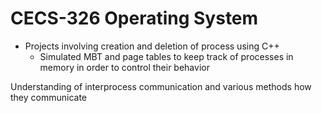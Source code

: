 # CECS-326 Operating System

- Projects involving creation and deletion of process using C++
  - Simulated MBT and page tables to keep track of processes in memory in order to control their behavior
  
Understanding of interprocess communication and various methods how they communicate


